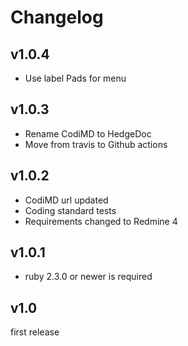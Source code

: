 Changelog
=========

v1.0.4
------

- Use label Pads for menu

v1.0.3
------

- Rename CodiMD to HedgeDoc
- Move from travis to Github actions

v1.0.2
------

- CodiMD url updated
- Coding standard tests
- Requirements changed to Redmine 4

v1.0.1
------

- ruby 2.3.0 or newer is required

v1.0
----

first release
